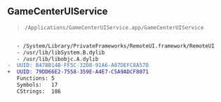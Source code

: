 ## GameCenterUIService

> `/Applications/GameCenterUIService.app/GameCenterUIService`

```diff

   - /System/Library/PrivateFrameworks/RemoteUI.framework/RemoteUI
   - /usr/lib/libSystem.B.dylib
   - /usr/lib/libobjc.A.dylib
-  UUID: B478B14B-FF5C-32D8-91A6-A87DEFC8A57D
+  UUID: 79DD66E2-7558-359E-A4E7-C5A9ADCF8071
   Functions: 5
   Symbols:   17
   CStrings:  186

```
